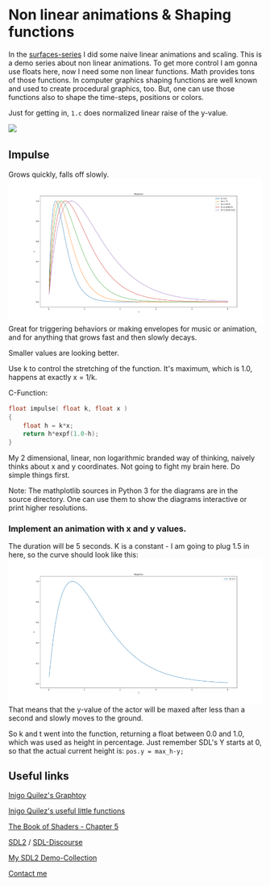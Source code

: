 # Non linear animations & Shaping functions

In the [surfaces-series](https://github.com/Acry/SDL2-Surfaces) I did some naive linear animations and scaling. This is a demo series about non linear animations. To get more control I am gonna use floats here, now I need some non linear functions. Math provides tons of those functions. In computer graphics shaping functions are well known and used to create procedural graphics, too. But, one can use those functions also to shape the time-steps, positions or colors.

Just for getting in, `1.c` does normalized linear raise of the y-value.

![](https://c4.staticflickr.com/8/7346/9546075099_14b91d8dec_h.jpg)

## Impulse

Grows quickly, falls off slowly.
![](impulse_n.png)
Great for triggering behaviors or making envelopes for music or animation, and for anything that grows fast and then slowly decays.

Smaller values are looking better.

Use k to control the stretching of the function.
It's maximum, which is 1.0, happens at exactly x = 1/k.

C-Function:
```c   
float impulse( float k, float x )
{
    float h = k*x;
    return h*expf(1.0-h);
}
```

My 2 dimensional, linear, non logarithmic branded way of thinking, naively thinks about x and y coordinates. Not going to fight my brain here. Do simple things first.

Note:
The mathplotlib sources in Python 3 for the diagrams are in the source directory.
One can use them to show the diagrams interactive or print higher resolutions.

### Implement an animation with x and y values.

The duration will be 5 seconds.
K is a constant  - I am going to plug 1.5 in here, so the curve should look like this:
![](impulse.png)
That means that the y-value of the actor will be maxed after less than a second and slowly moves to the ground.

So k and t went into the function, returning a float between 0.0 and 1.0, which was used as height in percentage. Just remember SDL's Y starts at 0, so that the actual current height is:
`pos.y = max_h-y;`

## Useful links

[Inigo Quilez's Graphtoy](https://graphtoy.com/)

[Inigo Quilez's useful little functions](https://www.iquilezles.org/www/articles/functions/functions.htm)

[The Book of Shaders - Chapter 5](https://thebookofshaders.com/05/)

[SDL2](https://www.libsdl.org/) / [SDL-Discourse](https://discourse.libsdl.org)  

[My SDL2 Demo-Collection](https://acry.github.io/SDL2-C.html)

[Contact me](https://acry.github.io/#contact)
